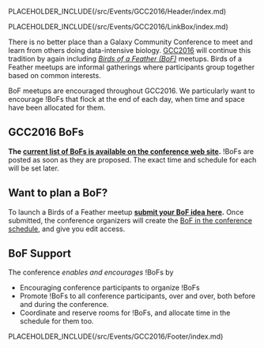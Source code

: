 PLACEHOLDER_INCLUDE(/src/Events/GCC2016/Header/index.md)

PLACEHOLDER_INCLUDE(/src/Events/GCC2016/LinkBox/index.md)

There is no better place than a Galaxy Community Conference to meet and learn from others doing data-intensive biology.  [GCC2016](https://gcc2016.iu.edu/) will continue this tradition by again including *[Birds of a Feather (BoF)](http://en.wikipedia.org/wiki/Birds_of_a_feather_(computing))* meetups.  Birds of a Feather meetups are informal gatherings where participants group together based on common interests.

BoF meetups are encouraged throughout GCC2016.  We particularly want to encourage !BoFs that flock at the end of each day, when time and space have been allocated for them.
<br />

## GCC2016 BoFs

**The [current list of BoFs is available on the conference web site](http://bit.ly/gcc2016BOFS).** !BoFs are posted as soon as they are proposed.  The exact time and schedule for each will be set later.

## Want to plan a BoF?

To launch a Birds of a Feather meetup **[submit your BoF idea here](https://docs.google.com/forms/d/1aikQugTW_VlY5K0TQ3cI9E2NVIk443gkzK6EqP8gsr4/viewform).** Once submitted, the conference organizers will create the [BoF in the conference schedule](http://bit.ly/gcc2016BOFS), and give you edit access.

## BoF Support

The conference *enables and encourages* !BoFs by

* Encouraging conference participants to organize !BoFs
* Promote !BoFs to all conference participants, over and over, both before and during the conference.
* Coordinate and reserve rooms for !BoFs, and allocate time in the schedule for them too.

PLACEHOLDER_INCLUDE(/src/Events/GCC2016/Footer/index.md)
